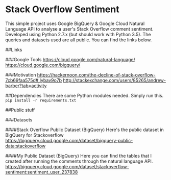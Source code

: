 # Stack Overflow Sentiment
This simple project uses Google BigQuery &amp; Google Cloud Natural Language API to analyse a user's Stack Overflow comment sentiment. Developed using Python 2.7.x (but should work with Python 3.5). The queries and datasets used are all public. You can find the links below.

##Links

###Google Tools
https://cloud.google.com/natural-language/
https://cloud.google.com/bigquery/

###Motivation
https://hackernoon.com/the-decline-of-stack-overflow-7cb69faa575d#.lybav9o7b
http://stackexchange.com/users/85265/andrew-barber?tab=activity

##Dependencies
There are some Python modules needed. Simply run this.
```pip install -r requirements.txt```

##Public stuff

###Datasets

####Stack Overflow Public Dataset (BigQuery)
Here's the public dataset in BigQuery for Stackoverflow
https://bigquery.cloud.google.com/dataset/bigquery-public-data:stackoverflow

####My Public Dataset (BigQuery)
Here you can find the tables that I created after running the comments through the natural language API.
https://bigquery.cloud.google.com/dataset/stackoverflow-sentiment:sentiment_user_237838
